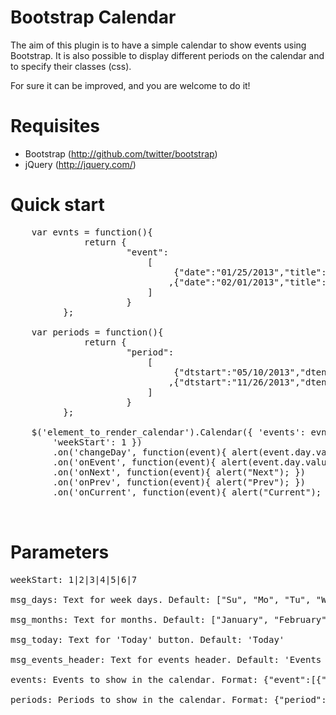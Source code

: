 Bootstrap Calendar
=================
The aim of this plugin is to have a simple calendar to show events using Bootstrap. It is also possible to display different periods on the calendar and to specify their classes (css).

For sure it can be improved, and you are welcome to do it!


Requisites
==========

+ Bootstrap (http://github.com/twitter/bootstrap)
+ jQuery (http://jquery.com/)


Quick start
===========

<pre>
    var evnts = function(){
              return {
                      "event":
                          [
                               {"date":"01/25/2013","title":"your title"}
                              ,{"date":"02/01/2013","title":"your title"}
                          ]
                      }
          };
          
    var periods = function(){
              return {
                      "period":
                          [
                               {"dtstart":"05/10/2013","dtend":"05/25/2013","class":"your-css-class"}
                              ,{"dtstart":"11/26/2013","dtend":"12/04/2013","class":"your-css-class"}
                          ]
                      }
          };

    $('element_to_render_calendar').Calendar({ 'events': evnts, 'periods': periods,
        'weekStart': 1 })
        .on('changeDay', function(event){ alert(event.day.valueOf()); })
        .on('onEvent', function(event){ alert(event.day.valueOf()); })
        .on('onNext', function(event){ alert("Next"); })
        .on('onPrev', function(event){ alert("Prev"); })
        .on('onCurrent', function(event){ alert("Current"); });

<div id="calendar"></div>
</pre>


Parameters
==========

<pre>
weekStart: 1|2|3|4|5|6|7

msg_days: Text for week days. Default: ["Su", "Mo", "Tu", "We", "Th", "Fr", "Sa"]

msg_months: Text for months. Default: ["January", "February", "March", "April", "May", "June", "July", "August", "September", "October", "November", "December"]

msg_today: Text for 'Today' button. Default: 'Today'

msg_events_header: Text for events header. Default: 'Events Today',

events: Events to show in the calendar. Format: {"event":[{"date":"01/25/2013", "title":"title 1"}]}

periods: Periods to show in the calendar. Format: {"period":[{"dtstart":"05/10/2013","dtend":"05/25/2013","class":"your-css-class"}]}
</pre>
